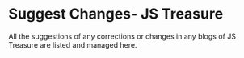# Suggest Changes- JS Treasure
All the suggestions of any corrections or changes in any blogs of JS Treasure are listed and managed here.
